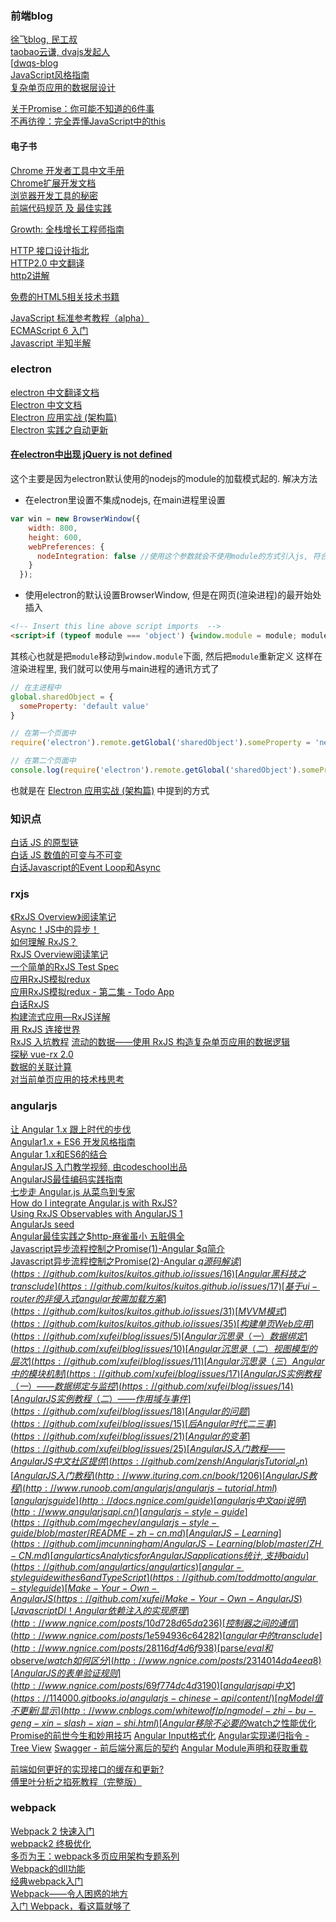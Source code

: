 ### 前端blog

[徐飞blog, 民工叔](https://github.com/xufei/blog)  
[taobao云谦, dvajs发起人](https://github.com/sorrycc/blog/issues)  
[[dwqs-blog](https://github.com/dwqs/blog)  
[JavaScript风格指南](https://github.com/alivebao/clean-code-js/blob/master/README.md)  
[复杂单页应用的数据层设计](https://github.com/xufei/blog/issues/42  "spa")  

[关于Promise：你可能不知道的6件事](https://github.com/dwqs/blog/issues/1)  
[不再彷徨：完全弄懂JavaScript中的this](https://segmentfault.com/a/1190000006076637)  

#### 电子书
[Chrome 开发者工具中文手册](https://github.com/CN-Chrome-DevTools/CN-Chrome-DevTools)  
[Chrome扩展开发文档](http://open.chrome.360.cn/extension_dev/overview.html)  
[浏览器开发工具的秘密](http://jinlong.github.io/2013/08/29/devtoolsecrets/)  
[前端代码规范 及 最佳实践](http://coderlmn.github.io/code-standards/)  

[Growth: 全栈增长工程师指南](https://github.com/phodal/growth-ebook)  

[HTTP 接口设计指北](https://github.com/bolasblack/http-api-guide)  
[HTTP2.0 中文翻译](http://yuedu.baidu.com/ebook/478d1a62376baf1ffc4fad99?pn=1)  
[http2讲解](https://www.gitbook.com/book/ye11ow/http2-explained/details)  

[免费的HTML5相关技术书籍](https://github.com/wangleihd/freeBook-H5)  

[JavaScript 标准参考教程（alpha）](http://javascript.ruanyifeng.com/)  
[ECMAScript 6 入门](http://es6.ruanyifeng.com/)  
[Javascript 半知半解](http://www.kancloud.cn/dennis/tgjavascript/241800)  


### electron

[electron 中文翻译文档](https://github.com/electron/electron/tree/master/docs-translations/zh-CN)  
[Electron 中文文档](http://www.kancloud.cn/wizardforcel/electron-doc)  
[Electron 应用实战 (架构篇)](https://github.com/sorrycc/blog/issues/13)  
[Electron 实践之自动更新](https://github.com/sorrycc/blog/issues/26)  

#### [在electron中出现 jQuery is not defined](http://stackoverflow.com/questions/32621988/electron-jquery-is-not-defined)
这个主要是因为electron默认使用的nodejs的module的加载模式起的. 解决方法

- 在electron里设置不集成nodejs, 在main进程里设置
```javascript
var win = new BrowserWindow({
    width: 800,
    height: 600,
    webPreferences: {
      nodeIntegration: false //使用这个参数就会不使用module的方式引入js, 符合浏览器的习惯. 这个值默认为true
    }
  });
```

- 使用electron的默认设置BrowserWindow, 但是在网页(渲染进程)的最开始处插入
```html
<!-- Insert this line above script imports  -->
<script>if (typeof module === 'object') {window.module = module; module = undefined;}</script>
```
其核心也就是把`module`移动到`window.module`下面, 然后把`module`重新定义
这样在渲染进程里, 我们就可以使用与main进程的通讯方式了
```javascript
// 在主进程中
global.sharedObject = {
  someProperty: 'default value'
}
```
```javascript
// 在第一个页面中
require('electron').remote.getGlobal('sharedObject').someProperty = 'new value'
```
```javascript
// 在第二个页面中
console.log(require('electron').remote.getGlobal('sharedObject').someProperty)
```
也就是在 [Electron 应用实战 (架构篇)](https://github.com/sorrycc/blog/issues/13) 中提到的方式


### 知识点

[白话 JS 的原型链](https://wx.angular.cn/library/article/simple-prototype-chain)  
[白话 JS 数值的可变与不可变](https://wx.angular.cn/library/article/simple-js-mutability)  
[白话Javascript的Event Loop和Async](https://wx.angular.cn/library/article/simple-javascript-event-loop-and-async)

### rxjs

[《RxJS Overview》阅读笔记](http://mp.weixin.qq.com/s?__biz=MzI5MDM2NjY5Nw==&mid=2247483777&idx=1&sn=034b9caf38d1c7dfe871cf8c82ea9ec5&chksm=ec21b407db563d115c396f675027e734a90c527effd16822b15e160206e849f26b56a0669756&mpshare=1&scene=23&srcid=01180jTMKEpLmaWrqC2l5XVO#rd)  
[Async！JS中的异步！](http://mp.weixin.qq.com/s?__biz=MzI5MDM2NjY5Nw==&mid=2247483853&idx=1&sn=5345f2eb99b893873bfa88641cddfadc&chksm=ec21b44bdb563d5d5dbf11f09b9abcb0dae9f135312c64c8c7d6c226a06203c471f7b6b55e3f&mpshare=1&scene=23&srcid=0118ZrWJ9BVYwKaxQsMVU39n#rd)  
[如何理解 RxJS？](https://wx.angular.cn/library/article/%E5%A6%82%E4%BD%95%E7%90%86%E8%A7%A3RxJS)  
[RxJS Overview阅读笔记](https://wx.angular.cn/library/article/RxJS%20Overview%E9%98%85%E8%AF%BB%E7%AC%94%E8%AE%B0)  
[一个简单的RxJS Test Spec](https://wx.angular.cn/library/article/%E4%B8%80%E4%B8%AA%E7%AE%80%E5%8D%95%E7%9A%84RxJS%20Test%20Spec)  
[应用RxJS模拟redux](https://wx.angular.cn/library/article/%E5%BA%94%E7%94%A8RxJS%E6%A8%A1%E6%8B%9Fredux)  
[应用RxJS模拟redux - 第二集 - Todo App](https://wx.angular.cn/library/article/%E5%BA%94%E7%94%A8RxJS%E6%A8%A1%E6%8B%9Fredux-%E7%AC%AC%E4%BA%8C%E9%9B%86-Todo-App)  
[白话RxJS](https://wx.angular.cn/library/article/simple-rxjs)  
[构建流式应用—RxJS详解](https://wx.angular.cn/library/article/%E6%9E%84%E5%BB%BA%E6%B5%81%E5%BC%8F%E5%BA%94%E7%94%A8%E2%80%94RxJS%E8%AF%A6%E8%A7%A3)  
[用 RxJS 连接世界](http://mp.weixin.qq.com/s?__biz=MzI5MDM2NjY5Nw==&mid=2247484036&idx=1&sn=032feca5f526d66ae91c018017f07870&chksm=ec21b702db563e144555a7a299ce023cd0f6890124f62aeb9c860c09fdac77b32d01951cba1e&mpshare=1&scene=23&srcid=0118vp6lbTNBY2kd5Qwk6O7g#rd)  
[RxJS 入坑教程](http://mp.weixin.qq.com/s?__biz=MzI5MDM2NjY5Nw==&mid=2247483966&idx=1&sn=201ca7dcfd54a14a315715b29a4608cb&chksm=ec21b7b8db563eae362f62d6430a61a87a11df0edcbfe63adb21e2865eeeb540e88879d693f2&mpshare=1&scene=23&srcid=0118HqgW2AuyCb48rYN5BqBV#rd)
[流动的数据——使用 RxJS 构造复杂单页应用的数据逻辑](https://github.com/xufei/blog/issues/38)  
[探秘 vue-rx 2.0](https://github.com/xufei/blog/issues/39)  
[数据的关联计算](https://github.com/xufei/blog/issues/36)  
[对当前单页应用的技术栈思考](https://github.com/xufei/blog/issues/37)

### angularjs

[让 Angular 1.x 跟上时代的步伐](http://www.ngnice.com/posts/4ac6d7d01c2e50)  
[Angular1.x + ES6 开发风格指南](https://github.com/kuitos/kuitos.github.io/issues/34)  
[Angular 1.x和ES6的结合](https://github.com/xufei/blog/issues/29)  
[AngularJS 入门教学视频, 由codeschool出品](http://blog.jobbole.com/87995/)  
[AngularJS最佳编码实践指南](http://blog.jobbole.com/80634/)  
[七步走 Angular.js 从菜鸟到专家](http://justcode.ikeepstudying.com/2016/05/%E4%B8%83%E6%AD%A5%E8%B5%B0-angular-js-%E4%BB%8E%E8%8F%9C%E9%B8%9F%E5%88%B0%E4%B8%93%E5%AE%B6/)  
[How do I integrate Angular.js with RxJS?](https://github.com/Reactive-Extensions/RxJS/blob/master/doc/howdoi/angular.md)  
[Using RxJS Observables with AngularJS 1](http://cvuorinen.net/2016/05/using-rxjs-observables-with-angularjs-1/)  
[AngularJs seed](https://github.com/kuitos/angular-seed)  
[Angular最佳实践之$http-麻雀虽小 五脏俱全](https://github.com/kuitos/kuitos.github.io/issues/12)  
[Javascript异步流程控制之Promise(1)-Angular $q简介](https://github.com/kuitos/kuitos.github.io/issues/15)  
[Javascript异步流程控制之Promise(2)-Angular $q源码解读](https://github.com/kuitos/kuitos.github.io/issues/16)  
[Angular黑科技之transclude](https://github.com/kuitos/kuitos.github.io/issues/17)  
[基于ui-router的非侵入式angular按需加载方案](https://github.com/kuitos/kuitos.github.io/issues/31)  
[MVVM 模式](https://github.com/kuitos/kuitos.github.io/issues/35)  
[构建单页Web应用](https://github.com/xufei/blog/issues/5)  
[Angular沉思录（一）数据绑定](https://github.com/xufei/blog/issues/10)  
[Angular沉思录（二）视图模型的层次](https://github.com/xufei/blog/issues/11)  
[Angular沉思录（三）Angular中的模块机制 ](https://github.com/xufei/blog/issues/17)  
[AngularJS实例教程（一）——数据绑定与监控](https://github.com/xufei/blog/issues/14)  
[AngularJS实例教程（二）——作用域与事件](https://github.com/xufei/blog/issues/18)  
[Angular的问题](https://github.com/xufei/blog/issues/15)  
[后Angular时代二三事](https://github.com/xufei/blog/issues/21)  
[Angular的变革](https://github.com/xufei/blog/issues/25)  
[AngularJS入门教程——AngularJS中文社区提供](https://github.com/zensh/AngularjsTutorial_cn)  
[AngularJS入门教程](http://www.ituring.com.cn/book/1206)  
[AngularJS 教程](http://www.runoob.com/angularjs/angularjs-tutorial.html)  
[angularjs guide](http://docs.ngnice.com/guide)  
[angularjs 中文api说明](http://www.angularjsapi.cn/)  
[angularjs-style-guide](https://github.com/mgechev/angularjs-style-guide/blob/master/README-zh-cn.md)  
[AngularJS-Learning](https://github.com/jmcunningham/AngularJS-Learning/blob/master/ZH-CN.md)  
[angulartics Analytics for AngularJS applications 统计, 支持baidu](https://github.com/angulartics/angulartics)
[angular-styleguide with es6 and TypeScript](https://github.com/toddmotto/angular-styleguide)  
[Make-Your-Own-AngularJS(https://github.com/xufei/Make-Your-Own-AngularJS)  
[Javascript DI！Angular依赖注入的实现原理](http://www.ngnice.com/posts/10d728d65da236)  
[控制器之间的通信](http://www.ngnice.com/posts/1e594936c64282)  
[angular中的transclude](http://www.ngnice.com/posts/28116df4d6f938)
[$parse/$eval和$observe/$watch如何区分](http://www.ngnice.com/posts/2314014da4eea8)
[AngularJS 的表单验证规则](http://www.ngnice.com/posts/69f774dc4d3190)
[angularjs api中文](https://114000.gitbooks.io/angularjs-chinese-api/content/)
[ngModel 值不更新/显示](http://www.cnblogs.com/whitewolf/p/ngmodel-zhi-bu-geng-xin-slash-xian-shi.html)
[Angular移除不必要的$watch之性能优化](http://www.cnblogs.com/whitewolf/p/angular-remove-unnecessary-watch-to-improve-performance.html)
[Promise的前世今生和妙用技巧](http://www.cnblogs.com/whitewolf/p/promise-best-practice.html)
[Angular Input格式化](http://www.cnblogs.com/whitewolf/p/angular-input-box-format.html)
[Angular实现递归指令 - Tree View](http://www.cnblogs.com/whitewolf/p/Angular-tree-view.html)
[Swagger - 前后端分离后的契约](http://www.cnblogs.com/whitewolf/p/4686154.html)
[Angular Module声明和获取重载](http://www.cnblogs.com/whitewolf/p/angular-module-declare-and-get.html)

[前端如何更好的实现接口的缓存和更新?](https://www.zhihu.com/question/40035517)  
[傅里叶分析之掐死教程（完整版）](https://zhuanlan.zhihu.com/p/19763358?columnSlug=wille)
  
### webpack

[Webpack 2 快速入门](https://github.com/dwqs/blog/issues/46)  
[webpack2 终极优化](http://imweb.io/topic/5868e1abb3ce6d8e3f9f99bb)  
[多页为王：webpack多页应用架构专题系列](http://array_huang.coding.me/webpack-book/)  
[Webpack的dll功能](https://segmentfault.com/a/1190000005969643)  
[经典webpack入门](https://github.com/starduliang/blog/blob/master/2016.6/webpack%20your%20bags.md)  
[Webpack——令人困惑的地方](https://segmentfault.com/a/1190000005089993)  
[入门 Webpack，看这篇就够了](https://segmentfault.com/a/1190000006178770)  
